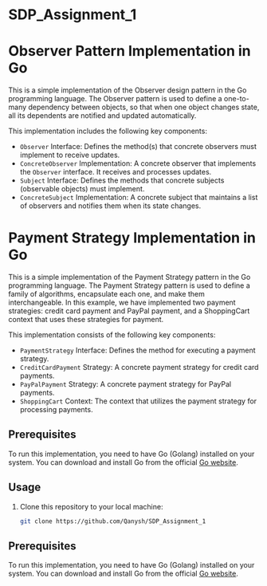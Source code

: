 # SDP_Assignment_1
# Observer Pattern Implementation in Go

This is a simple implementation of the Observer design pattern in the Go programming language. The Observer pattern is used to define a one-to-many dependency between objects, so that when one object changes state, all its dependents are notified and updated automatically.

This implementation includes the following key components:

- `Observer` Interface: Defines the method(s) that concrete observers must implement to receive updates.
- `ConcreteObserver` Implementation: A concrete observer that implements the `Observer` interface. It receives and processes updates.
- `Subject` Interface: Defines the methods that concrete subjects (observable objects) must implement.
- `ConcreteSubject` Implementation: A concrete subject that maintains a list of observers and notifies them when its state changes.

# Payment Strategy Implementation in Go

This is a simple implementation of the Payment Strategy pattern in the Go programming language. The Payment Strategy pattern is used to define a family of algorithms, encapsulate each one, and make them interchangeable. In this example, we have implemented two payment strategies: credit card payment and PayPal payment, and a ShoppingCart context that uses these strategies for payment.

This implementation consists of the following key components:

- `PaymentStrategy` Interface: Defines the method for executing a payment strategy.
- `CreditCardPayment` Strategy: A concrete payment strategy for credit card payments.
- `PayPalPayment` Strategy: A concrete payment strategy for PayPal payments.
- `ShoppingCart` Context: The context that utilizes the payment strategy for processing payments.

## Prerequisites

To run this implementation, you need to have Go (Golang) installed on your system. You can download and install Go from the official [Go website](https://golang.org/dl/).

## Usage

1. Clone this repository to your local machine:

   ```bash
   git clone https://github.com/Qanysh/SDP_Assignment_1

## Prerequisites

To run this implementation, you need to have Go (Golang) installed on your system. You can download and install Go from the official [Go website](https://golang.org/dl/).
